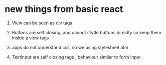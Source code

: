 # new things from basic react

1. View can be seen as div tags

2. Buttons are self closing, and cannot stytle buttons direclty so keep them inside a view tags

3. apps do not understand css, so we using stylesheet atm

4. TextInput are self closing tags , behaviour similar to form Input
